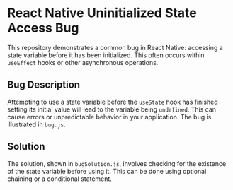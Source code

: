 # React Native Uninitialized State Access Bug

This repository demonstrates a common bug in React Native: accessing a state variable before it has been initialized.  This often occurs within `useEffect` hooks or other asynchronous operations.

## Bug Description

Attempting to use a state variable before the `useState` hook has finished setting its initial value will lead to the variable being `undefined`. This can cause errors or unpredictable behavior in your application.  The bug is illustrated in `bug.js`.

## Solution

The solution, shown in `bugSolution.js`, involves checking for the existence of the state variable before using it.  This can be done using optional chaining or a conditional statement.
